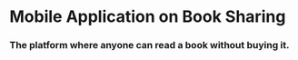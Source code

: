 # Mobile Application on Book Sharing
### The platform where anyone can read a book without buying it.
